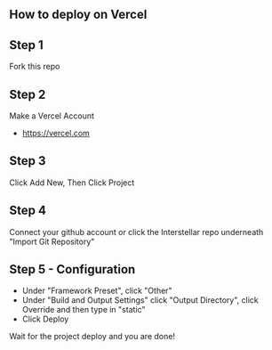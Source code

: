 ## How to deploy on Vercel

## Step 1
Fork this repo

## Step 2
 Make a Vercel Account
- https://vercel.com

## Step 3
Click Add New, Then Click Project

## Step 4

Connect your github account or click the Interstellar repo underneath "Import Git Repository"

 
## Step 5 - Configuration

- Under "Framework Preset", click "Other"
- Under "Build and Output Settings" click "Output Directory", click Override and then type in "static"
- Click Deploy

Wait for the project deploy and you are done!


